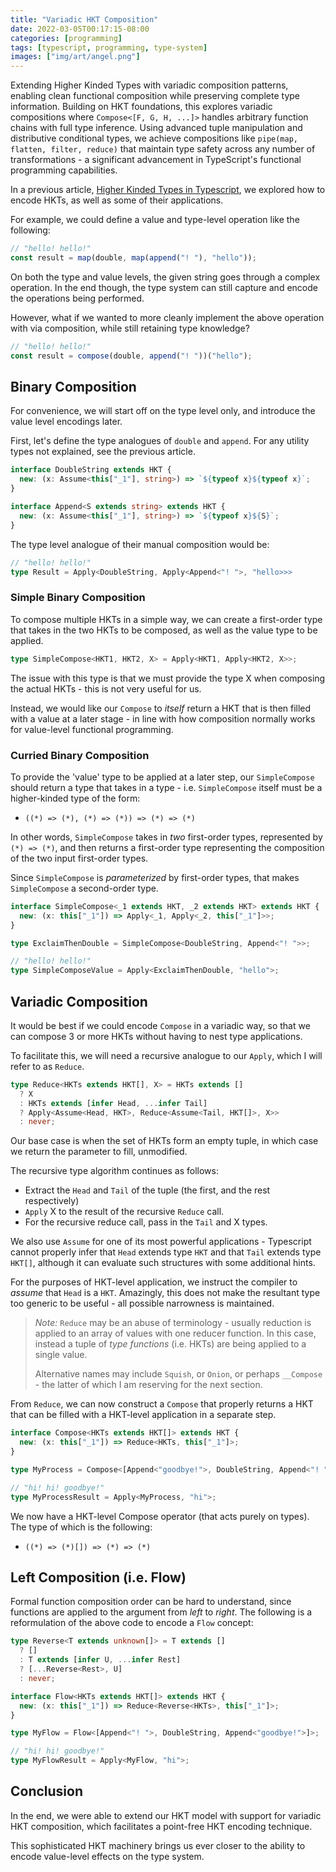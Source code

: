 ```yaml
---
title: "Variadic HKT Composition"
date: 2022-03-05T00:17:15-08:00
categories: [programming]
tags: [typescript, programming, type-system]
images: ["img/art/angel.png"]
---
```


Extending Higher Kinded Types with variadic composition patterns, enabling clean functional composition while preserving complete type information. Building on HKT foundations, this explores variadic compositions where `Compose<[F, G, H, ...]>` handles arbitrary function chains with full type inference. Using advanced tuple manipulation and distributive conditional types, we achieve compositions like `pipe(map, flatten, filter, reduce)` that maintain type safety across any number of transformations - a significant advancement in TypeScript's functional programming capabilities.

<!--more-->

In a previous article, [Higher Kinded Types in Typescript](../../programming/higher-kinded-types/), we explored how to encode HKTs, as well as some of their applications.

For example, we could define a value and type-level operation like the following:

```ts
// "hello! hello!"
const result = map(double, map(append("! "), "hello"));
```

On both the type and value levels, the given string goes through a complex operation. In the end though, the type system can still capture and encode the operations being performed.

However, what if we wanted to more cleanly implement the above operation with via composition, while still retaining type knowledge?

```ts
// "hello! hello!"
const result = compose(double, append("! "))("hello");
```

## Binary Composition

For convenience, we will start off on the type level only, and introduce the value level encodings later.

First, let's define the type analogues of `double` and `append`. For any utility types not explained, see the previous article.

```ts
interface DoubleString extends HKT {
  new: (x: Assume<this["_1"], string>) => `${typeof x}${typeof x}`;
}

interface Append<S extends string> extends HKT {
  new: (x: Assume<this["_1"], string>) => `${typeof x}${S}`;
}
```

The type level analogue of their manual composition would be:

```ts
// "hello! hello!"
type Result = Apply<DoubleString, Apply<Append<"! ">, "hello>>>
```

### Simple Binary Composition

To compose multiple HKTs in a simple way, we can create a first-order type that takes in the two HKTs to be composed, as well as the value type to be applied.

```ts
type SimpleCompose<HKT1, HKT2, X> = Apply<HKT1, Apply<HKT2, X>>;
```

The issue with this type is that we must provide the type X when composing the actual HKTs - this is not very useful for us.

Instead, we would like our `Compose` to _itself_ return a HKT that is then filled with a value at a later stage - in line with how composition normally works for value-level functional programming.

### Curried Binary Composition

To provide the 'value' type to be applied at a later step, our `SimpleCompose` should return a type that takes in a type - i.e. `SimpleCompose` itself must be a higher-kinded type of the form:

- `((*) => (*), (*) => (*)) => (*) => (*)`

In other words, `SimpleCompose` takes in _two_ first-order types, represented by `(*) => (*)`, and then returns a first-order type representing the composition of the two input first-order types.

Since `SimpleCompose` is _parameterized_ by first-order types, that makes `SimpleCompose` a second-order type.

```ts
interface SimpleCompose<_1 extends HKT, _2 extends HKT> extends HKT {
  new: (x: this["_1"]) => Apply<_1, Apply<_2, this["_1"]>>;
}

type ExclaimThenDouble = SimpleCompose<DoubleString, Append<"! ">>;

// "hello! hello!"
type SimpleComposeValue = Apply<ExclaimThenDouble, "hello">;
```

## Variadic Composition

It would be best if we could encode `Compose` in a variadic way, so that we can compose 3 or more HKTs without having to nest type applications.

To facilitate this, we will need a recursive analogue to our `Apply`, which I will refer to as `Reduce`.

```ts
type Reduce<HKTs extends HKT[], X> = HKTs extends []
  ? X
  : HKTs extends [infer Head, ...infer Tail]
  ? Apply<Assume<Head, HKT>, Reduce<Assume<Tail, HKT[]>, X>>
  : never;
```

Our base case is when the set of HKTs form an empty tuple, in which case we return the parameter to fill, unmodified.

The recursive type algorithm continues as follows:

- Extract the `Head` and `Tail` of the tuple (the first, and the rest respectively)
- `Apply` X to the result of the recursive `Reduce` call.
- For the recursive reduce call, pass in the `Tail` and X types.

We also use `Assume` for one of its most powerful applications - Typescript cannot properly infer that `Head` extends type `HKT` and that `Tail` extends type `HKT[]`, although it can evaluate such structures with some additional hints.

For the purposes of HKT-level application, we instruct the compiler to _assume_ that `Head` is a `HKT`. Amazingly, this does not make the resultant type too generic to be useful - all possible narrowness is maintained.

> _Note:_ `Reduce` may be an abuse of terminology - usually reduction is applied to an array of values with one reducer function. In this case, instead a tuple of _type functions_ (i.e. HKTs) are being applied to a single value.
>
> Alternative names may include `Squish`, or `Onion`, or perhaps `__Compose` - the latter of which I am reserving for the next section.

From `Reduce`, we can now construct a `Compose` that properly returns a HKT that can be filled with a HKT-level application in a separate step.

```ts
interface Compose<HKTs extends HKT[]> extends HKT {
  new: (x: this["_1"]) => Reduce<HKTs, this["_1"]>;
}

type MyProcess = Compose<[Append<"goodbye!">, DoubleString, Append<"! ">]>;

// "hi! hi! goodbye!"
type MyProcessResult = Apply<MyProcess, "hi">;
```

We now have a HKT-level Compose operator (that acts purely on types). The type of which is the following:

- `((*) => (*)[]) => (*) => (*)`

## Left Composition (i.e. Flow)

Formal function composition order can be hard to understand, since functions are applied to the argument from _left_ to _right_. The following is a reformulation of the above code to encode a `Flow` concept:

```ts
type Reverse<T extends unknown[]> = T extends []
  ? []
  : T extends [infer U, ...infer Rest]
  ? [...Reverse<Rest>, U]
  : never;

interface Flow<HKTs extends HKT[]> extends HKT {
  new: (x: this["_1"]) => Reduce<Reverse<HKTs>, this["_1"]>;
}

type MyFlow = Flow<[Append<"! ">, DoubleString, Append<"goodbye!">]>;

// "hi! hi! goodbye!"
type MyFlowResult = Apply<MyFlow, "hi">;
```

## Conclusion

In the end, we were able to extend our HKT model with support for variadic HKT composition, which facilitates a point-free HKT encoding technique.

This sophisticated HKT machinery brings us ever closer to the ability to encode value-level effects on the type system.
